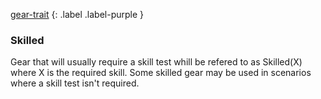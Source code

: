 
[gear-trait](Game/Core/Gear#Traits)
{: .label .label-purple }

### Skilled
Gear that will usually require a skill test whill be refered to as Skilled(X) where X is the required skill. Some skilled gear may be used in scenarios where a skill test isn't required.